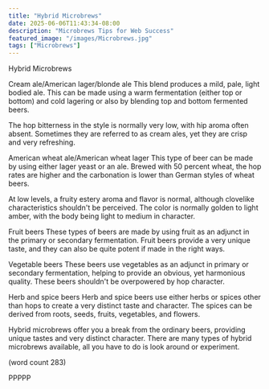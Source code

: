 ```yaml
---
title: "Hybrid Microbrews"
date: 2025-06-06T11:43:34-08:00
description: "Microbrews Tips for Web Success"
featured_image: "/images/Microbrews.jpg"
tags: ["Microbrews"]
---
```


Hybrid Microbrews

Cream ale/American lager/blonde ale
This blend produces a mild, pale, light bodied ale.
This can be made using a warm fermentation (either
top or bottom) and cold lagering or also by 
blending top and bottom fermented beers.

The hop bitterness in the style is normally very
low, with hip aroma often absent.  Sometimes they
are referred to as cream ales, yet they are crisp
and very refreshing.

American wheat ale/American wheat lager
This type of beer can be made by using either lager
yeast or an ale.  Brewed with 50 percent wheat, 
the hop rates are higher and the carbonation is
lower than German styles of wheat beers.  

At low levels, a fruity estery aroma and flavor
is normal, although clovelike characteristics 
shouldn't be perceived.  The color is normally
golden to light amber, with the body being light
to medium in character.

Fruit beers
These types of beers are made by using fruit as
an adjunct in the primary or secondary fermentation.
Fruit beers provide a very unique taste, and
they can also be quite potent if made in the right
ways.

Vegetable beers
These beers use vegetables as an adjunct in primary
or secondary fermentation, helping to provide an
obvious, yet harmonious quality.  These beers 
shouldn't be overpowered by hop character.

Herb and spice beers
Herb and spice beers use either herbs or spices
other than hops to create a very distinct taste
and character.  The spices can be derived from roots,
seeds, fruits, vegetables, and flowers.  

Hybrid microbrews offer you a break from the 
ordinary beers, providing unique tastes and very
distinct character.  There are many types of hybrid
microbrews available, all you have to do is look
around or experiment.

(word count 283)

PPPPP
